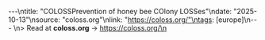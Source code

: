 ---\ntitle: "COLOSSPrevention of honey bee COlony LOSSes"\ndate: "2025-10-13"\nsource: "coloss.org"\nlink: "https://coloss.org/"\ntags: [europe]\n---
\n> Read at **coloss.org** → https://coloss.org/\n